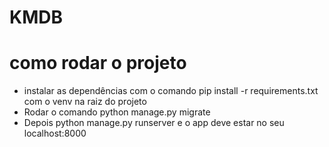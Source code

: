# KMDB

# como rodar o projeto

- instalar as dependências com o comando pip install -r requirements.txt com o venv na raiz do projeto
- Rodar o comando python manage.py migrate
- Depois python manage.py runserver e o app deve estar no seu localhost:8000
